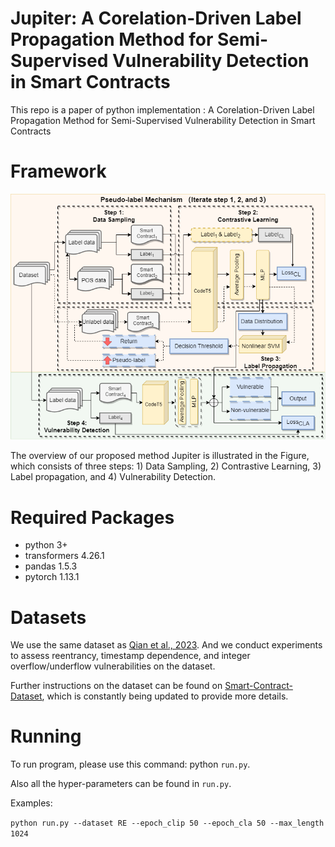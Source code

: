 # Jupiter: A Corelation-Driven Label Propagation Method for Semi-Supervised Vulnerability Detection in Smart Contracts

This repo is a paper of python implementation : A Corelation-Driven Label Propagation Method for Semi-Supervised Vulnerability Detection in Smart Contracts

# Framework

![The overview of GPANet](fig/model.drawio.png)

The overview of our proposed method Jupiter is illustrated in the Figure, which consists of three steps: 1) Data Sampling, 2) Contrastive Learning, 3) Label propagation, and 4) Vulnerability Detection.

# Required Packages
- python 3+
- transformers 4.26.1
- pandas 1.5.3
- pytorch 1.13.1

# Datasets
We use the same dataset as [Qian et al., 2023](https://github.com/Messi-Q/Cross-Modality-Bug-Detection). And we conduct experiments to assess reentrancy, timestamp dependence, and integer overflow/underflow vulnerabilities on the dataset.

Further instructions on the dataset can be found on [Smart-Contract-Dataset](https://github.com/Messi-Q/Smart-Contract-Dataset), which is constantly being updated to provide more details.

# Running
To run program, please use this command: python `run.py`.

Also all the hyper-parameters can be found in `run.py`.

Examples:

`
python run.py --dataset RE --epoch_clip 50 --epoch_cla 50 --max_length 1024
`

